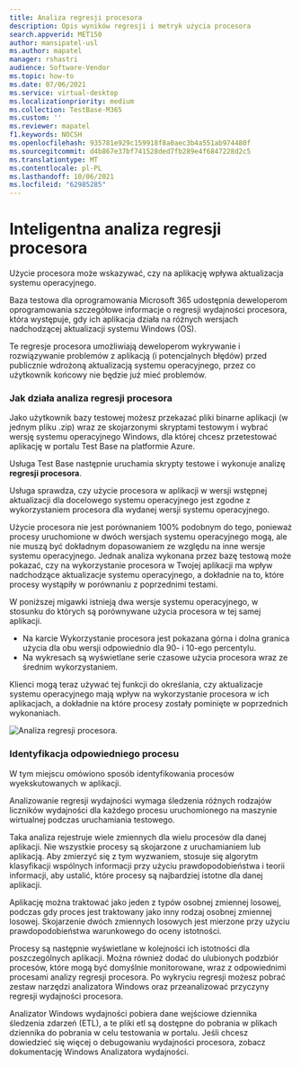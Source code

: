 ```yaml
---
title: Analiza regresji procesora
description: Opis wyników regresji i metryk użycia procesora
search.appverid: MET150
author: mansipatel-usl
ms.author: mapatel
manager: rshastri
audience: Software-Vendor
ms.topic: how-to
ms.date: 07/06/2021
ms.service: virtual-desktop
ms.localizationpriority: medium
ms.collection: TestBase-M365
ms.custom: ''
ms.reviewer: mapatel
f1.keywords: NOCSH
ms.openlocfilehash: 935781e929c159918f8a0aec3b4a551ab974480f
ms.sourcegitcommit: d4b867e37bf741528ded7fb289e4f6847228d2c5
ms.translationtype: MT
ms.contentlocale: pl-PL
ms.lasthandoff: 10/06/2021
ms.locfileid: "62985285"
---
```

# <a name="intelligent-cpu-regression-analysis"></a>Inteligentna analiza regresji procesora

Użycie procesora może wskazywać, czy na aplikację wpływa aktualizacja systemu operacyjnego. 

Baza testowa dla oprogramowania Microsoft 365 udostępnia deweloperom oprogramowania szczegółowe informacje o regresji wydajności procesora, która występuje, gdy ich aplikacja działa na różnych wersjach nadchodzącej aktualizacji systemu Windows (OS). 

Te regresje procesora umożliwiają deweloperom wykrywanie i rozwiązywanie problemów z aplikacją (i potencjalnych błędów) przed publicznie wdrożoną aktualizacją systemu operacyjnego, przez co użytkownik końcowy nie będzie już mieć problemów.


### <a name="how-cpu-regression-analysis-works"></a>Jak działa analiza regresji procesora ###

Jako użytkownik bazy testowej możesz przekazać pliki binarne aplikacji (w jednym pliku .zip) wraz ze skojarzonymi skryptami testowym i wybrać wersję systemu operacyjnego Windows, dla której chcesz przetestować aplikację w portalu Test Base na platformie Azure. 

Usługa Test Base następnie uruchamia skrypty testowe i wykonuje analizę **regresji procesora**. 

Usługa sprawdza, czy użycie procesora w aplikacji w wersji wstępnej aktualizacji dla docelowego systemu operacyjnego jest zgodne z wykorzystaniem procesora dla wydanej wersji systemu operacyjnego. 

Użycie procesora nie jest porównaniem 100% podobnym do tego, ponieważ procesy uruchomione w dwóch wersjach systemu operacyjnego mogą, ale nie muszą być dokładnym dopasowaniem ze względu na inne wersje systemu operacyjnego. Jednak analiza wykonana przez bazę testową może pokazać, czy na wykorzystanie procesora w Twojej aplikacji ma wpływ nadchodzące aktualizacje systemu operacyjnego, a dokładnie na to, które procesy wystąpiły w porównaniu z poprzednimi testami.

W poniższej migawki istnieją dwa wersje systemu operacyjnego, w stosunku do których są porównywane użycia procesora w tej samej aplikacji. 
-   Na karcie Wykorzystanie procesora jest pokazana górna i dolna granica użycia dla obu wersji odpowiednio dla 90- i 10-ego percentylu. 
-   Na wykresach są wyświetlane serie czasowe użycia procesora wraz ze średnim wykorzystaniem. 

Klienci mogą teraz używać tej funkcji do określania, czy aktualizacje systemu operacyjnego mają wpływ na wykorzystanie procesora w ich aplikacjach, a dokładnie na które procesy zostały pominięte w poprzednich wykonaniach.


![Analiza regresji procesora.](Media/cpu-regression-analysis.jpg)

### <a name="relevant-process-identification"></a>Identyfikacja odpowiedniego procesu ###

W tym miejscu omówiono sposób identyfikowania procesów wyekskutowanych w aplikacji. 

Analizowanie regresji wydajności wymaga śledzenia różnych rodzajów liczników wydajności dla każdego procesu uruchomionego na maszynie wirtualnej podczas uruchamiania testowego. 

Taka analiza rejestruje wiele zmiennych dla wielu procesów dla danej aplikacji. Nie wszystkie procesy są skojarzone z uruchamianiem lub aplikacją. Aby zmierzyć się z tym wyzwaniem, stosuje się algorytm klasyfikacji wspólnych informacji przy użyciu prawdopodobieństwa i teorii informacji, aby ustalić, które procesy są najbardziej istotne dla danej aplikacji. 

Aplikację można traktować jako jeden z typów osobnej zmiennej losowej, podczas gdy proces jest traktowany jako inny rodzaj osobnej zmiennej losowej. Skojarzenie dwóch zmiennych losowych jest mierzone przy użyciu prawdopodobieństwa warunkowego do oceny istotności. 

Procesy są następnie wyświetlane w kolejności ich istotności dla poszczególnych aplikacji. Można również dodać do ulubionych podzbiór procesów, które mogą być domyślnie monitorowane, wraz z odpowiednimi procesami analizy regresji procesora. Po wykryciu regresji możesz pobrać zestaw narzędzi analizatora Windows oraz przeanalizować przyczyny regresji wydajności procesora. 

Analizator Windows wydajności pobiera dane wejściowe dziennika śledzenia zdarzeń (ETL), a te pliki etl są dostępne do pobrania w plikach dziennika do pobrania w celu testowania w portalu. Jeśli chcesz dowiedzieć się więcej o debugowaniu wydajności procesora, zobacz dokumentację Windows Analizatora wydajności.

